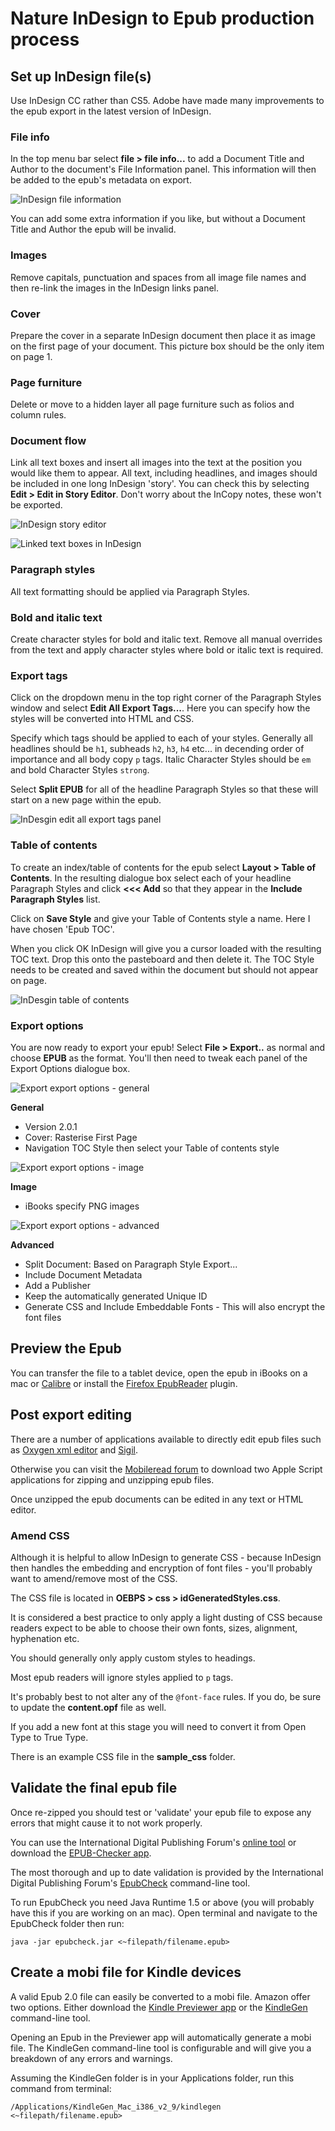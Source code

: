 # Nature InDesign to Epub production process

## Set up InDesign file(s)

Use InDesign CC rather than CS5. Adobe have made many improvements to the epub export in the latest version of InDesign.

### File info

In the top menu bar select **file > file info...** to add a Document Title and Author to the document's File Information panel. This information will then be added to the epub's metadata on export. 

![InDesign file information](images/file-information.png)

You can add some extra information if you like, but without a Document Title and Author the epub will be invalid.

### Images

Remove capitals, punctuation and spaces from all image file names and then re-link the images in the InDesign links panel.

### Cover

Prepare the cover in a separate InDesign document then place it as image on the first page of your document. This picture box should be the only item on page 1.

### Page furniture

Delete or move to a hidden layer all page furniture such as folios and column rules.

### Document flow

Link all text boxes and insert all images into the text at the position you would like them to appear. All text, including headlines, and images should be included in one long InDesign 'story'. You can check this by selecting **Edit > Edit in Story Editor**. Don't worry about the InCopy notes, these won't be exported.

![InDesign story editor](images/story-editor.png)

![Linked text boxes in InDesign](images/link-text-boxes.png)

### Paragraph styles

All text formatting should be applied via Paragraph Styles.

### Bold and italic text

Create character styles for bold and italic text. Remove all manual overrides from the text and apply character styles where bold or italic text is required.

### Export tags

Click on the dropdown menu in the top right corner of the Paragraph Styles window and select **Edit All Export Tags...**. Here you can specify how the styles will be converted into HTML and CSS.

Specify which tags should be applied to each of your styles. 
Generally all headlines should be <code>h1</code>, subheads <code>h2</code>, <code>h3</code>, <code>h4</code> etc... in decending order of importance and all body copy <code>p</code> tags. Italic Character Styles should be <code>em</code> and bold Character Styles <code>strong</code>.

Select **Split EPUB** for all of the headline Paragraph Styles so that these will start on a new page within the epub.

![InDesgin edit all export tags panel](images/edit-all-export-tags.png)


### Table of contents

To create an index/table of contents for the epub select **Layout > Table of Contents**. In the resulting dialogue box select each of your headline Paragraph Styles and click **<<< Add** so that they appear in the **Include Paragraph Styles** list.

Click on **Save Style** and give your Table of Contents style a name. Here I have chosen 'Epub TOC'.

When you click OK InDesign will give you a cursor loaded with the resulting TOC text. Drop this onto the pasteboard and then delete it. The TOC Style needs to be created and saved within the document but should not appear on page.

![InDesgin table of contents](images/table-of-contents.png)

### Export options

You are now ready to export your epub! Select **File > Export..** as normal and choose **EPUB** as the format. You'll then need to tweak each panel of the Export Options dialogue box.  

![Export export options - general](images/general.png)

**General**
*   Version 2.0.1
*   Cover: Rasterise First Page
*   Navigation TOC Style then select your Table of contents style

![Export export options - image](images/image.png)

**Image**
*   iBooks specify PNG images

![Export export options - advanced](images/advanced.png)

**Advanced**
*   Split Document: Based on Paragraph Style Export...
*   Include Document Metadata
*   Add a Publisher
*   Keep the automatically generated Unique ID
*	Generate CSS and Include Embeddable Fonts - This will also encrypt the font files

## Preview the Epub

You can transfer the file to a tablet device, open the epub in iBooks on a mac or [Calibre](http://calibre-ebook.com/) or install the [Firefox EpubReader](https://addons.mozilla.org/en-US/firefox/addon/epubreader/) plugin.

## Post export editing

There are a number of applications available to directly edit epub files such as [Oxygen xml editor](http://www.oxygenxml.com/xml_editor/epub.html) and [Sigil](https://code.google.com/p/sigil/).

Otherwise you can visit the [Mobileread forum](http://www.mobileread.com/forums/showpost.php?p=581649&postcount=1) to download two Apple Script applications for zipping and unzipping epub files.

Once unzipped the epub documents can be edited in any text or HTML editor.

### Amend CSS

Although it is helpful to allow InDesign to generate CSS - because InDesign then handles the embedding and encryption of font files - you'll probably want to amend/remove most of the CSS.

The CSS file is located in **OEBPS > css > idGeneratedStyles.css**.

It is considered a best practice to only apply a light dusting of CSS because readers expect to be able to choose their own fonts, sizes, alignment, hyphenation etc.

You should generally only apply custom styles to headings.

Most epub readers will ignore styles applied to <code>p</code> tags.

It's probably best to not alter any of the <code>@font-face</code> rules. If you do, be sure to update the **content.opf** file as well. 

If you add a new font at this stage you will need to convert it from Open Type to True Type.

There is an example CSS file in the **sample_css** folder.

## Validate the final epub file

Once re-zipped you should test or 'validate' your epub file to expose any errors that might cause it to not work properly.

You can use the International Digital Publishing Forum's [online tool](http://validator.idpf.org/) or download the [EPUB-Checker app](http://www.pagina-online.de/produkte/epub-checker/).

The most thorough and up to date validation is provided by the International Digital Publishing Forum's [EpubCheck](https://github.com/IDPF/epubcheck/releases) command-line tool.

To run EpubCheck you need Java Runtime 1.5 or above (you will probably have this if you are working on an mac). Open terminal and navigate to the EpubCheck folder then run:

	java -jar epubcheck.jar <~filepath/filename.epub>
	

## Create a mobi file for Kindle devices 

A valid Epub 2.0 file can easily be converted to a mobi file. Amazon offer two options. Either download the [Kindle Previewer app](http://www.amazon.com/gp/feature.html/?docId=1000765261) or the [KindleGen](http://www.amazon.com/gp/feature.html?docId=1000765211) command-line tool.

Opening an Epub in the Previewer app will automatically generate a mobi file. The KindleGen command-line tool is configurable and will give you a breakdown of any errors and warnings.

Assuming the KindleGen folder is in your Applications folder, run this command from terminal:

	/Applications/KindleGen_Mac_i386_v2_9/kindlegen <~filepath/filename.epub>

